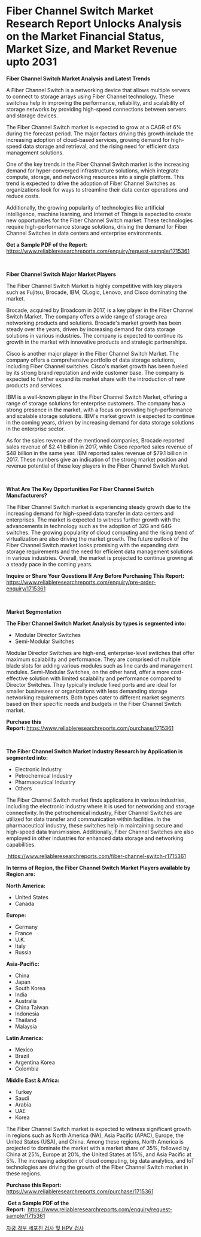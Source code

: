 <p><h1>Fiber Channel Switch Market Research Report Unlocks Analysis on the Market Financial Status, Market Size, and Market Revenue upto 2031</h1></p><p><strong>Fiber Channel Switch Market Analysis and Latest Trends</strong></p>
<p><p>A Fiber Channel Switch is a networking device that allows multiple servers to connect to storage arrays using Fiber Channel technology. These switches help in improving the performance, reliability, and scalability of storage networks by providing high-speed connections between servers and storage devices.</p><p>The Fiber Channel Switch market is expected to grow at a CAGR of 6% during the forecast period. The major factors driving this growth include the increasing adoption of cloud-based services, growing demand for high-speed data storage and retrieval, and the rising need for efficient data management solutions.</p><p>One of the key trends in the Fiber Channel Switch market is the increasing demand for hyper-converged infrastructure solutions, which integrate compute, storage, and networking resources into a single platform. This trend is expected to drive the adoption of Fiber Channel Switches as organizations look for ways to streamline their data center operations and reduce costs.</p><p>Additionally, the growing popularity of technologies like artificial intelligence, machine learning, and Internet of Things is expected to create new opportunities for the Fiber Channel Switch market. These technologies require high-performance storage solutions, driving the demand for Fiber Channel Switches in data centers and enterprise environments.</p></p>
<p><strong>Get a Sample PDF of the Report:&nbsp;</strong> <a href="https://www.reliableresearchreports.com/enquiry/request-sample/1715361">https://www.reliableresearchreports.com/enquiry/request-sample/1715361</a></p>
<p>&nbsp;</p>
<p><strong>Fiber Channel Switch Major Market Players</strong></p>
<p><p>The Fiber Channel Switch Market is highly competitive with key players such as Fujitsu, Brocade, IBM, QLogic, Lenovo, and Cisco dominating the market. </p><p>Brocade, acquired by Broadcom in 2017, is a key player in the Fiber Channel Switch Market. The company offers a wide range of storage area networking products and solutions. Brocade's market growth has been steady over the years, driven by increasing demand for data storage solutions in various industries. The company is expected to continue its growth in the market with innovative products and strategic partnerships.</p><p>Cisco is another major player in the Fiber Channel Switch Market. The company offers a comprehensive portfolio of data storage solutions, including Fiber Channel switches. Cisco's market growth has been fueled by its strong brand reputation and wide customer base. The company is expected to further expand its market share with the introduction of new products and services.</p><p>IBM is a well-known player in the Fiber Channel Switch Market, offering a range of storage solutions for enterprise customers. The company has a strong presence in the market, with a focus on providing high-performance and scalable storage solutions. IBM's market growth is expected to continue in the coming years, driven by increasing demand for data storage solutions in the enterprise sector.</p><p>As for the sales revenue of the mentioned companies, Brocade reported sales revenue of $2.41 billion in 2017, while Cisco reported sales revenue of $48 billion in the same year. IBM reported sales revenue of $79.1 billion in 2017. These numbers give an indication of the strong market position and revenue potential of these key players in the Fiber Channel Switch Market.</p></p>
<p>&nbsp;</p>
<p><strong>What Are The Key Opportunities For Fiber Channel Switch Manufacturers?</strong></p>
<p><p>The Fiber Channel Switch market is experiencing steady growth due to the increasing demand for high-speed data transfer in data centers and enterprises. The market is expected to witness further growth with the advancements in technology such as the adoption of 32G and 64G switches. The growing popularity of cloud computing and the rising trend of virtualization are also driving the market growth. The future outlook of the Fiber Channel Switch market looks promising with the expanding data storage requirements and the need for efficient data management solutions in various industries. Overall, the market is projected to continue growing at a steady pace in the coming years.</p></p>
<p><strong>Inquire or Share Your Questions If Any Before Purchasing This Report:</strong> <a href="https://www.reliableresearchreports.com/enquiry/pre-order-enquiry/1715361">https://www.reliableresearchreports.com/enquiry/pre-order-enquiry/1715361</a></p>
<p>&nbsp;</p>
<p><strong>Market Segmentation</strong></p>
<p><strong>The Fiber Channel Switch Market Analysis by types is segmented into:</strong></p>
<p><ul><li>Modular Director Switches</li><li>Semi-Modular Switches</li></ul></p>
<p><p>Modular Director Switches are high-end, enterprise-level switches that offer maximum scalability and performance. They are comprised of multiple blade slots for adding various modules such as line cards and management modules. Semi-Modular Switches, on the other hand, offer a more cost-effective solution with limited scalability and performance compared to Director Switches. They typically include fixed ports and are ideal for smaller businesses or organizations with less demanding storage networking requirements. Both types cater to different market segments based on their specific needs and budgets in the Fiber Channel Switch market.</p></p>
<p><strong>Purchase this Report:&nbsp;</strong><a href="https://www.reliableresearchreports.com/purchase/1715361">https://www.reliableresearchreports.com/purchase/1715361</a></p>
<p>&nbsp;</p>
<p><strong>The Fiber Channel Switch Market Industry Research by Application is segmented into:</strong></p>
<p><ul><li>Electronic Industry</li><li>Petrochemical Industry</li><li>Pharmaceutical Industry</li><li>Others</li></ul></p>
<p><p>The Fiber Channel Switch market finds applications in various industries, including the electronic industry where it is used for networking and storage connectivity. In the petrochemical industry, Fiber Channel Switches are utilized for data transfer and communication within facilities. In the pharmaceutical industry, these switches help in maintaining secure and high-speed data transmission. Additionally, Fiber Channel Switches are also employed in other industries for enhanced data storage and networking capabilities.</p></p>
<p><a href="https://www.reliableresearchreports.com/fiber-channel-switch-r1715361">&nbsp;https://www.reliableresearchreports.com/fiber-channel-switch-r1715361</a></p>
<p><strong>In terms of Region, the Fiber Channel Switch Market Players available by Region are:</strong></p>
<p>
    <p> <strong> North America: </strong>
        <ul>
            <li>United States</li>
            <li>Canada</li>
        </ul>
        </p> 
    <p> <strong> Europe: </strong>
        <ul>
            <li>Germany</li>
            <li>France</li>
            <li>U.K.</li>
            <li>Italy</li>
            <li>Russia</li>
        </ul>
        </p> 
    <p> <strong> Asia-Pacific: </strong>
        <ul>
            <li>China</li>
            <li>Japan</li>
            <li>South Korea</li>
            <li>India</li>
            <li>Australia</li>
            <li>China Taiwan</li>
            <li>Indonesia</li>
            <li>Thailand</li>
            <li>Malaysia</li>
        </ul>
        </p> 
    <p> <strong> Latin America: </strong>
        <ul>
            <li>Mexico</li>
            <li>Brazil</li>
            <li>Argentina Korea</li>
            <li>Colombia</li>
        </ul>
        </p> 
    <p> <strong> Middle East & Africa: </strong>
        <ul>
            <li>Turkey</li>
            <li>Saudi</li>
            <li>Arabia</li>
            <li>UAE</li>
            <li>Korea</li>
        </ul>
    </p>
    </p>
<p><p>The Fiber Channel Switch market is expected to witness significant growth in regions such as North America (NA), Asia Pacific (APAC), Europe, the United States (USA), and China. Among these regions, North America is projected to dominate the market with a market share of 35%, followed by China at 25%, Europe at 20%, the United States at 15%, and Asia Pacific at 5%. The increasing adoption of cloud computing, big data analytics, and IoT technologies are driving the growth of the Fiber Channel Switch market in these regions.</p></p>
<p><strong>Purchase this Report: </strong><a href="https://www.reliableresearchreports.com/purchase/1715361">https://www.reliableresearchreports.com/purchase/1715361</a></p>
<p>&nbsp;<strong>Get a Sample PDF of the Report:&nbsp;&nbsp;</strong><a href="https://www.reliableresearchreports.com/enquiry/request-sample/1715361">https://www.reliableresearchreports.com/enquiry/request-sample/1715361</a></p>
<p><strong></strong></p>
<p><p><a href="https://github.com/vdhdwjyp90142/Market-Research-Report-List-3/blob/main/5046726792.md">자궁 경부 세포진 검사 및 HPV 검사</a></p></p>